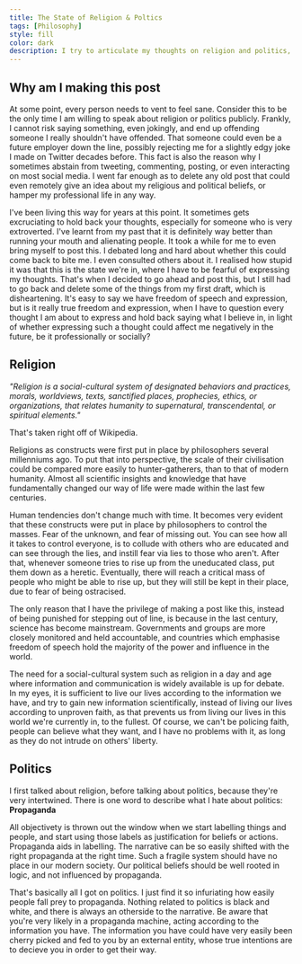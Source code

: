 ```yaml
---
title: The State of Religion & Poltics 
tags: [Philosophy]
style: fill
color: dark
description: I try to articulate my thoughts on religion and politics, and why I shy away from being vocal about it.
---
```


## Why am I making this post

At some point, every person needs to vent to feel sane. Consider this to be the only time I am willing to speak about religion or politics publicly. Frankly, I cannot risk saying something, even jokingly, and end up offending someone I really shouldn't have offended. That someone could even be a future employer down the line, possibly rejecting me for a slightly edgy joke I made on Twitter decades before. This fact is also the reason why I sometimes abstain from tweeting, commenting, posting, or even interacting on most social media. I went far enough as to delete any old post that could even remotely give an idea about my religious and political beliefs, or hamper my professional life in any way.

I've been living this way for years at this point. It sometimes gets excruciating to hold back your thoughts, especially for someone who is very extroverted. I've learnt from my past that it is definitely way better than running your mouth and alienating people. It took a while for me to even bring myself to post this. I debated long and hard about whether this could come back to bite me. I even consulted others about it. I realised how stupid it was that this is the state we're in, where I have to be fearful of expressing my thoughts. That's when I decided to go ahead and post this, but I still had to go back and delete some of the things from my first draft, which is disheartening. It's easy to say we have freedom of speech and expression, but is it really true freedom and expression, when I have to question every thought I am about to express and hold back saying what I believe in, in light of whether expressing such a thought could affect me negatively in the future, be it professionally or socially?

## Religion

*"Religion is a social-cultural system of designated behaviors and practices, morals, worldviews, texts, sanctified places, prophecies, ethics, or organizations, that relates humanity to supernatural, transcendental, or spiritual elements."*

That's taken right off of Wikipedia. 

Religions as constructs were first put in place by philosophers several millenniums ago. To put that into perspective, the scale of their civilisation could be compared more easily to hunter-gatherers, than to that of modern humanity. Almost all scientific insights and knowledge that have fundamentally changed our way of life were made within the last few centuries.

Human tendencies don't change much with time. It becomes very evident that these constructs were put in place by philosophers to control the masses. Fear of the unknown, and fear of missing out. You can see how all it takes to control everyone, is to collude with others who are educated and can see through the lies, and instill fear via lies to those who aren't. After that, whenever someone tries to rise up from the uneducated class, put them down as a heretic. Eventually, there will reach a critical mass of people who might be able to rise up, but they will still be kept in their place, due to fear of being ostracised.

The only reason that I have the privilege of making a post like this, instead of being punished for stepping out of line, is because in the last century, science has become mainstream. Governments and groups are more closely monitored and held accountable, and countries which emphasise freedom of speech hold the majority of the power and influence in the world.

The need for a social-cultural system such as religion in a day and age where information and communication is widely available is up for debate. In my eyes, it is sufficient to live our lives according to the information we have, and try to gain new information scientifically, instead of living our lives according to unproven faith, as that prevents us from living our lives in this world we're currently in, to the fullest. Of course, we can't be policing faith, people can believe what they want, and I have no problems with it, as long as they do not intrude on others' liberty.

## Politics

I first talked about religion, before talking about politics, because they're very intertwined. There is one word to describe what I hate about politics: **Propaganda**

All objectivety is thrown out the window when we start labelling things and people, and start using those labels as justification for beliefs or actions. Propaganda aids in labelling. The narrative can be so easily shifted with the right propaganda at the right time. Such a fragile system should have no place in our modern society. Our political beliefs should be well rooted in logic, and not influenced by propaganda.

That's basically all I got on politics. I just find it so infuriating how easily people fall prey to propaganda. Nothing related to politics is black and white, and there is always an otherside to the narrative. Be aware that you're very likely in a propaganda machine, acting according to the information you have. The information you have could have very easily been cherry picked and fed to you by an external entity, whose true intentions are to decieve you in order to get their way.
 
